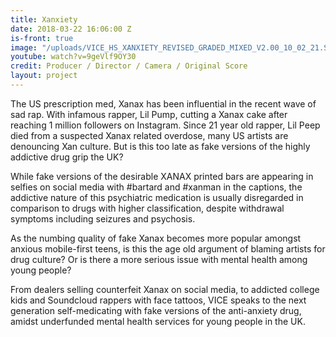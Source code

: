 ```yaml
---
title: Xanxiety
date: 2018-03-22 16:06:00 Z
is-front: true
image: "/uploads/VICE_HS_XANXIETY_REVISED_GRADED_MIXED_V2.00_10_02_21.Still010.jpg"
youtube: watch?v=9geVlf9OY30
credit: Producer / Director / Camera / Original Score
layout: project
---
```


The US prescription med, Xanax has been influential in the recent wave of sad rap. With infamous rapper, Lil Pump, cutting a Xanax cake after reaching 1 million followers on Instagram. Since 21 year old rapper, Lil Peep died from a suspected Xanax related overdose, many US artists are denouncing Xan culture. But is this too late as fake versions of the highly addictive drug grip the UK? 

While fake versions of the desirable XANAX printed bars are appearing in selfies on social media with #bartard and #xanman in the captions, the addictive nature of this psychiatric medication is usually disregarded in comparison to drugs with higher classification, despite withdrawal symptoms including seizures and psychosis.

As the numbing quality of fake Xanax becomes more popular amongst anxious mobile-first teens, is this the age old argument of blaming artists for drug culture? Or is there a more serious issue with mental health among young people? 

From dealers selling counterfeit Xanax on social media, to addicted college kids and Soundcloud rappers with face tattoos, VICE speaks to the next generation self-medicating with fake versions of the anti-anxiety drug, amidst underfunded mental health services for young people in the UK.
